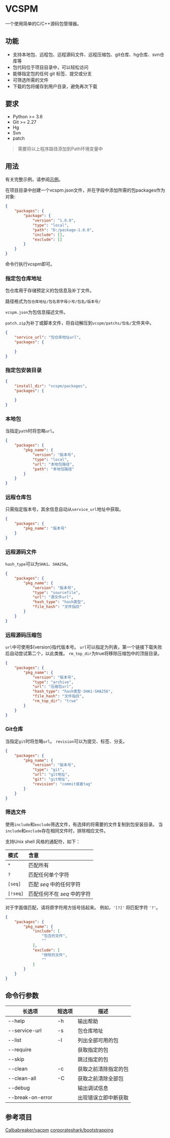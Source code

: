 # VCSPM
一个使用简单的C/C++源码包管理器。

## 功能
- 支持本地包、远程包、远程源码文件、远程压缩包、git仓库、hg仓库、svn仓库等
- 包代码位于项目目录中，可以轻松访问
- 能够指定包的任何 git 标签、提交或分支
- 可筛选所需的文件
- 下载的包将缓存到用户目录，避免再次下载

## 要求
- Python >= 3.6
- Git >= 2.27
- Hg
- Svn
- patch

> 需要将以上程序路径添加到Path环境变量中

## 用法
有关完整示例，请参阅[示例](./example/)。

在项目目录中创建一个vcspm.json文件，并在字段中添加所需的包packages作为对象: 
```json
{
    "packages": {
        "package": {
            "version": "1.0.0",
            "type": "local",
            "path": "D:/package-1.0.0",
            "include": [],
            "exclude": []
        }
    }
}
```
命令行执行vcspm即可。

### 指定包仓库地址
包仓库用于存储预定义的包信息及补丁文件。

路径格式为`包仓库地址/包名首字母小写/包名/版本号/`

`vcspm.json`为包信息描述文件。

`patch.zip`为补丁或脚本文件，将自动解压到`vcspm/patchs/包名/`文件夹中。

```json
{
    "service_url": "包仓库地址url",
    "packages": {
        
    }
}
```

### 指定包安装目录
```json
{
    "install_dir": "vcspm/packages",
    "packages": {
        
    }
}
```

### 本地包
当指定`path`时将忽略`url`。

```json
{
    "packages": {
        "pkg_name": {            
            "version": "版本号",
            "type": "local",
            "url": "本地包路径",
            "path": "本地包路径"
        }
    }
}
```

### 远程仓库包
只需指定版本号，其余信息自动从`service_url`地址中获取。

```json
{
    "packages": {
        "pkg_name": "版本号"
    }
}
```

### 远程源码文件
`hash_type`可以为`SHA1`、`SHA256`。
```json
{
    "packages": {
        "pkg_name": {        
            "version": "版本号",
            "type": "sourcefile",
            "url": "源文件url",
            "hash_type": "hash类型",
            "file_hash": "文件指纹"
        }
    }
}
```

### 远程源码压缩包
`url`中可使用${version}指代版本号。
`url`可以指定为列表，第一个链接下载失败后自动尝试第二个，以此类推。
`rm_top_dir`为true将移除压缩包中的顶层目录。

```json
{
    "packages": {
        "pkg_name": {    
            "version": "版本号",
            "type": "archive",
            "url": "压缩包url",
            "hash_type": "hash类型-SHA1-SHA256",
            "file_hash": "文件指纹",
            "rm_top_dir": "true"
        }
    }
}
```

### Git仓库
当指定`git`时将忽略`url`。
`revision`可以为提交、标签、分支。

```json
{
    "packages": {
        "pkg_name": {  
            "version": "版本号",
            "type": "git",
            "url": "git地址",
            "git": "git地址",
            "revision": "commit或者tag"
        }
    }
}
```


### 筛选文件
使用`include`和`exclude`筛选文件，有选择的将需要的文件复制到包安装目录。
当`include`和`exclude`存在相同文件时，排除相应文件。

支持Unix shell 风格的通配符，如下：

| 模式     | 含意                        |
| :------- | :-------------------------- |
| `*`      | 匹配所有                    |
| `?`      | 匹配任何单个字符            |
| `[seq]`  | 匹配 *seq* 中的任何字符     |
| `[!seq]` | 匹配任何不在 *seq* 中的字符 |

对于字面值匹配，请将原字符用方括号括起来。 例如，`'[?]'` 将匹配字符 `'?'`。


```json
{
    "packages": {
        "pkg_name": {  
            "include": [
                "包含的文件",
                ""
            ],
            "exclude": [
                "排除的文件",
                ""
            ]
        }
    }
}
```

## 命令行参数

| 长选项             |短选项| 描述       |
|-------------------|----|----------|
| --help            | -h | 输出帮助     |
| --service-url     | -s | 包仓库地址    |
| --list            | -l | 列出全部可用的包 |
| --require         |    | 获取指定的包   |
| --skip            |    | 跳过指定的包   |
| --clean           | -c | 获取之前清除指定的包 |
| --clean-all       | -C | 获取之前清除全部包 |
| --debug           |    | 输出调试信息   |
| --break-on-error  |    | 出现错误立即中断获取 |

## 参考项目
[Calbabreaker/yacpm](https://github.com/Calbabreaker/yacpm)
[corporateshark/bootstrapping](https://github.com/corporateshark/bootstrapping)
